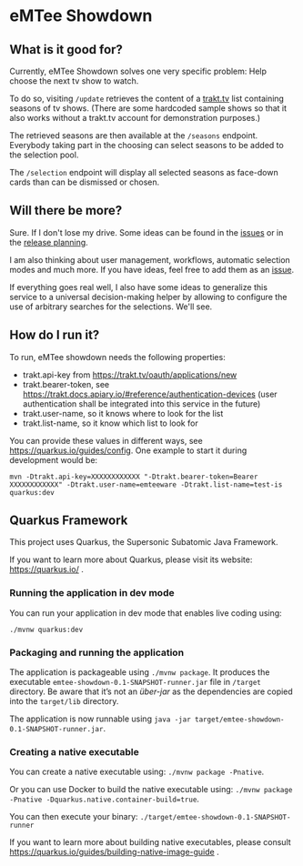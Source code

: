 # eMTee Showdown

## What is it good for?

Currently, eMTee Showdown solves one very specific problem: Help choose the next tv show to watch.

To do so, visiting `/update` retrieves the content of a [trakt.tv](https://www.trakt.tv) list containing seasons of tv shows. (There are some hardcoded sample shows so that it also works without a trakt.tv account for demonstration purposes.)

The retrieved seasons are then available at the `/seasons` endpoint. Everybody taking part in the choosing can select seasons to be added to the selection pool.

The `/selection` endpoint will display all selected seasons as face-down cards than can be dismissed or chosen.

## Will there be more?

Sure. If I don't lose my drive. Some ideas can be found in the [issues](https://github.com/methom/emtee-showdown/issues) or in the [release planning](https://github.com/methom/emtee-showdown/projects/1).

I am also thinking about user management, workflows, automatic selection modes and much more. If you have ideas, feel free to add them as an [issue](https://github.com/methom/emtee-showdown/issues/new).

If everything goes real well, I also have some ideas to generalize this service to a universal decision-making helper by allowing to configure the use of arbitrary searches for the selections. We'll see.

## How do I run it?

To run, eMTee showdown needs the following properties:
* trakt.api-key from https://trakt.tv/oauth/applications/new
* trakt.bearer-token, see https://trakt.docs.apiary.io/#reference/authentication-devices (user authentication shall be integrated into this service in the future)
* trakt.user-name, so it knows where to look for the list
* trakt.list-name, so it know which list to look for

You can provide these values in different ways, see https://quarkus.io/guides/config. One example to start it during development would be:

`mvn -Dtrakt.api-key=XXXXXXXXXXXX "-Dtrakt.bearer-token=Bearer XXXXXXXXXXXX" -Dtrakt.user-name=emteeware -Dtrakt.list-name=test-is quarkus:dev`

## Quarkus Framework

This project uses Quarkus, the Supersonic Subatomic Java Framework.

If you want to learn more about Quarkus, please visit its website: https://quarkus.io/ .

### Running the application in dev mode

You can run your application in dev mode that enables live coding using:
```
./mvnw quarkus:dev
```

### Packaging and running the application

The application is packageable using `./mvnw package`.
It produces the executable `emtee-showdown-0.1-SNAPSHOT-runner.jar` file in `/target` directory.
Be aware that it’s not an _über-jar_ as the dependencies are copied into the `target/lib` directory.

The application is now runnable using `java -jar target/emtee-showdown-0.1-SNAPSHOT-runner.jar`.

### Creating a native executable

You can create a native executable using: `./mvnw package -Pnative`.

Or you can use Docker to build the native executable using: `./mvnw package -Pnative -Dquarkus.native.container-build=true`.

You can then execute your binary: `./target/emtee-showdown-0.1-SNAPSHOT-runner`

If you want to learn more about building native executables, please consult https://quarkus.io/guides/building-native-image-guide .